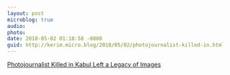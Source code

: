 ```yaml
---
layout: post
microblog: true
audio: 
photo: 
date: 2018-05-02 01:18:58 -0800
guid: http://kerim.micro.blog/2018/05/02/photojournalist-killed-in.html
---
```

[Photojournalist Killed in Kabul Left a Legacy of Images](https://www.nytimes.com/2018/04/30/world/asia/shah-marai-afghan-photographer-killed.html)
